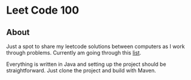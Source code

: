 # Leet Code 100

## About

Just a spot to share my leetcode solutions between 
computers as I work through problems. Currently am going
through this [list](https://leetcode.com/studyplan/top-100-liked/).

Everything is written in Java and setting up the project
should be straightforward. Just clone the project and
build with Maven.